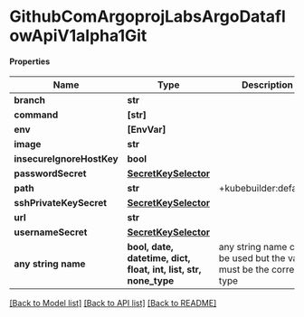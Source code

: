# GithubComArgoprojLabsArgoDataflowApiV1alpha1Git

#### Properties
Name | Type | Description | Notes
------------ | ------------- | ------------- | -------------
**branch** | **str** |  | [optional] 
**command** | **[str]** |  | [optional] 
**env** | **[EnvVar]** |  | [optional] 
**image** | **str** |  | [optional] 
**insecureIgnoreHostKey** | **bool** |  | [optional] 
**passwordSecret** | [**SecretKeySelector**](SecretKeySelector.md) |  | [optional] 
**path** | **str** | +kubebuilder:default&#x3D;. | [optional] 
**sshPrivateKeySecret** | [**SecretKeySelector**](SecretKeySelector.md) |  | [optional] 
**url** | **str** |  | [optional] 
**usernameSecret** | [**SecretKeySelector**](SecretKeySelector.md) |  | [optional] 
**any string name** | **bool, date, datetime, dict, float, int, list, str, none_type** | any string name can be used but the value must be the correct type | [optional]

[[Back to Model list]](../README.md#documentation-for-models) [[Back to API list]](../README.md#documentation-for-api-endpoints) [[Back to README]](../README.md)

